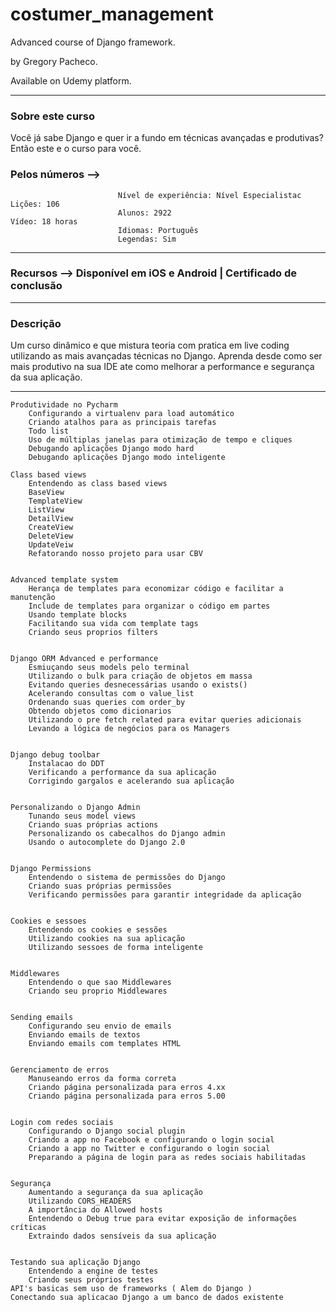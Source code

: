 # costumer_management


Advanced course of Django framework.

by Gregory Pacheco.

Available on Udemy platform.

----



### Sobre este curso

Você já sabe Django e quer ir a fundo em técnicas avançadas e produtivas? Então este e o curso para você.

### Pelos números  -->    

                            Nível de experiência: Nível Especialistac                 Lições: 106
                            Alunos: 2922                                              Vídeo: 18 horas
                            Idiomas: Português
                            Legendas: Sim
                        
-----                        
                                                                                         
### Recursos   -->             Disponível em iOS e Android           |     Certificado de conclusão

----


### Descrição

Um curso dinâmico e que mistura teoria com pratica em live coding utilizando as mais avançadas técnicas no Django. Aprenda desde como ser mais produtivo na sua IDE ate como melhorar a performance e segurança da sua aplicação.

----
    Produtividade no Pycharm
        Configurando a virtualenv para load automático
        Criando atalhos para as principais tarefas
        Todo list
        Uso de múltiplas janelas para otimização de tempo e cliques
        Debugando aplicações Django modo hard
        Debugando aplicações Django modo inteligente 

    Class based views
        Entendendo as class based views
        BaseView
        TemplateView
        ListView
        DetailView
        CreateView
        DeleteView
        UpdateVeiw
        Refatorando nosso projeto para usar CBV


    Advanced template system
        Herança de templates para economizar código e facilitar a manutenção
        Include de templates para organizar o código em partes
        Usando template blocks
        Facilitando sua vida com template tags
        Criando seus proprios filters


    Django ORM Advanced e performance
        Esmiuçando seus models pelo terminal
        Utilizando o bulk para criação de objetos em massa
        Evitando queries desnecessárias usando o exists()
        Acelerando consultas com o value_list
        Ordenando suas queries com order_by
        Obtendo objetos como dicionarios
        Utilizando o pre fetch related para evitar queries adicionais
        Levando a lógica de negócios para os Managers


    Django debug toolbar
        Instalacao do DDT
        Verificando a performance da sua aplicação
        Corrigindo gargalos e acelerando sua aplicação


    Personalizando o Django Admin
        Tunando seus model views
        Criando suas próprias actions
        Personalizando os cabecalhos do Django admin
        Usando o autocomplete do Django 2.0


    Django Permissions
        Entendendo o sistema de permissões do Django
        Criando suas próprias permissões
        Verificando permissões para garantir integridade da aplicação


    Cookies e sessoes
        Entendendo os cookies e sessões
        Utilizando cookies na sua aplicação
        Utilizando sessoes de forma inteligente


    Middlewares
        Entendendo o que sao Middlewares
        Criando seu proprio Middlewares


    Sending emails
        Configurando seu envio de emails
        Enviando emails de textos
        Enviando emails com templates HTML


    Gerenciamento de erros
        Manuseando erros da forma correta
        Criando página personalizada para erros 4.xx
        Criando página personalizada para erros 5.00


    Login com redes sociais
        Configurando o Django social plugin
        Criando a app no Facebook e configurando o login social
        Criando a app no Twitter e configurando o login social
        Preparando a página de login para as redes sociais habilitadas


    Segurança
        Aumentando a segurança da sua aplicação
        Utilizando CORS_HEADERS
        A importância do Allowed hosts
        Entendendo o Debug true para evitar exposição de informações críticas
        Extraindo dados sensíveis da sua aplicação


    Testando sua aplicação Django
        Entendendo a engine de testes
        Criando seus próprios testes 
    API's basicas sem uso de frameworks ( Alem do Django )
    Conectando sua aplicacao Django a um banco de dados existente





